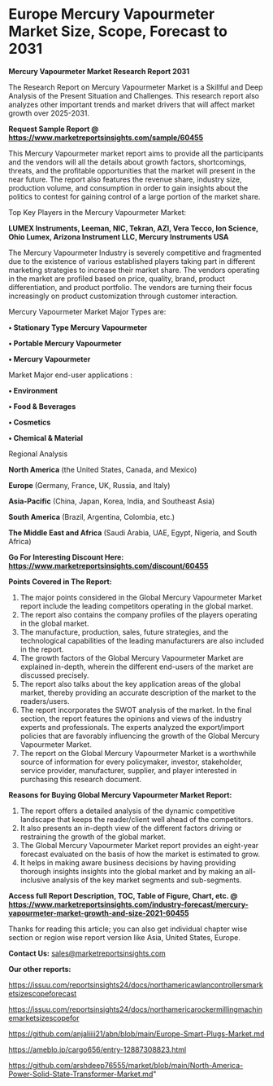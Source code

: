 # Europe Mercury Vapourmeter Market Size, Scope, Forecast to 2031

<strong>Mercury Vapourmeter Market Research Report 2031</strong>

The Research Report on Mercury Vapourmeter Market is a Skillful and Deep Analysis of the Present Situation and Challenges. This research report also analyzes other important trends and market drivers that will affect market growth over 2025-2031.

<strong>Request Sample Report @ <a href=https://www.marketreportsinsights.com/sample/60455>https://www.marketreportsinsights.com/sample/60455</a></strong>

This Mercury Vapourmeter market report aims to provide all the participants and the vendors will all the details about growth factors, shortcomings, threats, and the profitable opportunities that the market will present in the near future. The report also features the revenue share, industry size, production volume, and consumption in order to gain insights about the politics to contest for gaining control of a large portion of the market share.

Top Key Players in the Mercury Vapourmeter Market:

<strong>LUMEX Instruments, Leeman, NIC, Tekran, AZI, Vera Tecco, Ion Science, Ohio Lumex, Arizona Instrument LLC, Mercury Instruments USA</strong>

The Mercury Vapourmeter Industry is severely competitive and fragmented due to the existence of various established players taking part in different marketing strategies to increase their market share. The vendors operating in the market are profiled based on price, quality, brand, product differentiation, and product portfolio. The vendors are turning their focus increasingly on product customization through customer interaction.

Mercury Vapourmeter Market Major Types are:

<strong>• Stationary Type Mercury Vapourmeter

• Portable Mercury Vapourmeter

• Mercury Vapourmeter</strong>

Market Major end-user applications :

<strong>• Environment

• Food & Beverages

• Cosmetics

• Chemical & Material</strong>

Regional Analysis

</u><strong><b>North America</b></strong> (the United States, Canada, and Mexico)

<strong><b>Europe </b></strong>(Germany, France, UK, Russia, and Italy)

<strong><b>Asia-Pacific</b></strong> (China, Japan, Korea, India, and Southeast Asia)

<strong><b>South America</b></strong> (Brazil, Argentina, Colombia, etc.)

<strong><b>The Middle East and Africa</b></strong> (Saudi Arabia, UAE, Egypt, Nigeria, and South Africa)

<strong>Go For Interesting Discount Here: <a href=https://www.marketreportsinsights.com/discount/60455>https://www.marketreportsinsights.com/discount/60455</a></strong>

<strong>Points Covered in The Report:</strong>
<ol>
  <li>The major points considered in the Global Mercury Vapourmeter Market report include the leading competitors operating in the global market.</li>
  <li>The report also contains the company profiles of the players operating in the global market.</li>
  <li>The manufacture, production, sales, future strategies, and the technological capabilities of the leading manufacturers are also included in the report.</li>
  <li>The growth factors of the Global Mercury Vapourmeter Market are explained in-depth, wherein the different end-users of the market are discussed precisely.</li>
  <li>The report also talks about the key application areas of the global market, thereby providing an accurate description of the market to the readers/users.</li>
  <li>The report incorporates the SWOT analysis of the market. In the final section, the report features the opinions and views of the industry experts and professionals. The experts analyzed the export/import policies that are favorably influencing the growth of the Global Mercury Vapourmeter Market.</li>
  <li>The report on the Global Mercury Vapourmeter Market is a worthwhile source of information for every policymaker, investor, stakeholder, service provider, manufacturer, supplier, and player interested in purchasing this research document.</li>
</ol>
<strong>Reasons for Buying Global Mercury Vapourmeter Market Report:</strong>

<ol>
  <li>The report offers a detailed analysis of the dynamic competitive landscape that keeps the reader/client well ahead of the competitors.</li>
  <li>It also presents an in-depth view of the different factors driving or restraining the growth of the global market.</li>
  <li>The Global Mercury Vapourmeter Market report provides an eight-year forecast evaluated on the basis of how the market is estimated to grow.</li>
  <li>It helps in making aware business decisions by having providing thorough insights insights into the global market and by making an all-inclusive analysis of the key market segments and sub-segments.</li>
</ol>
<strong>Access full Report Description, TOC, Table of Figure, Chart, etc. @ <a href=https://www.marketreportsinsights.com/industry-forecast/mercury-vapourmeter-market-growth-and-size-2021-60455>https://www.marketreportsinsights.com/industry-forecast/mercury-vapourmeter-market-growth-and-size-2021-60455</a></strong>


Thanks for reading this article; you can also get individual chapter wise section or region wise report version like Asia, United States, Europe.

<strong>Contact Us:</strong>
sales@marketreportsinsights.com

<strong>Our other reports:</strong>

<a href=https://issuu.com/reportsinsights24/docs/northamericawlancontrollersmarketsizescopeforecast>https://issuu.com/reportsinsights24/docs/northamericawlancontrollersmarketsizescopeforecast</a>

<a href=https://issuu.com/reportsinsights24/docs/northamericarockermillingmachinemarketsizescopefor>https://issuu.com/reportsinsights24/docs/northamericarockermillingmachinemarketsizescopefor</a>

<a href=https://github.com/anjaliiii21/abn/blob/main/Europe-Smart-Plugs-Market.md>https://github.com/anjaliiii21/abn/blob/main/Europe-Smart-Plugs-Market.md</a>

<a href=https://ameblo.jp/cargo656/entry-12887308823.html>https://ameblo.jp/cargo656/entry-12887308823.html</a>

<a href=https://github.com/arshdeep76555/market/blob/main/North-America-Power-Solid-State-Transformer-Market.md>https://github.com/arshdeep76555/market/blob/main/North-America-Power-Solid-State-Transformer-Market.md</a>"
